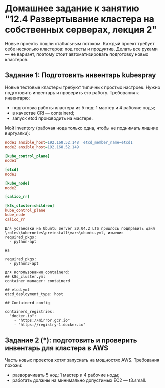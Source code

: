 # Домашнее задание к занятию "12.4 Развертывание кластера на собственных серверах, лекция 2"
Новые проекты пошли стабильным потоком. Каждый проект требует себе несколько кластеров: под тесты и продуктив. Делать все руками — не вариант, поэтому стоит автоматизировать подготовку новых кластеров.

## Задание 1: Подготовить инвентарь kubespray
Новые тестовые кластеры требуют типичных простых настроек. Нужно подготовить инвентарь и проверить его работу. Требования к инвентарю:
* подготовка работы кластера из 5 нод: 1 мастер и 4 рабочие ноды;
* в качестве CRI — containerd;
* запуск etcd производить на мастере.

Мой inventory (рабочая нода только одна, чтобы не поднимать лишние виртуалки):
```ini
node1 ansible_host=192.168.52.148  etcd_member_name=etcd1
node2 ansible_host=192.168.52.149

[kube_control_plane]
node1

[etcd]
node1

[kube_node]
node2

[calico_rr]

[k8s_cluster:children]
kube_control_plane
kube_node
calico_rr
```

```
Для установки на Ubuntu Server 20.04.2 LTS пришлось подправить файл \roles\kubernetes\preinstall\vars\ubuntu.yml, изменив 
required_pkgs:
  - python-apt

на

required_pkgs:
  - python3-apt
  
для использования containerd:
## k8s_cluster.yml
container_manager: containerd

## etcd.yml
etcd_deployment_type: host

## Containerd config

containerd_registries:
  "docker.io":
    - "https://mirror.gcr.io"
    - "https://registry-1.docker.io"
```

## Задание 2 (*): подготовить и проверить инвентарь для кластера в AWS
Часть новых проектов хотят запускать на мощностях AWS. Требования похожи:
* разворачивать 5 нод: 1 мастер и 4 рабочие ноды;
* работать должны на минимально допустимых EC2 — t3.small.
